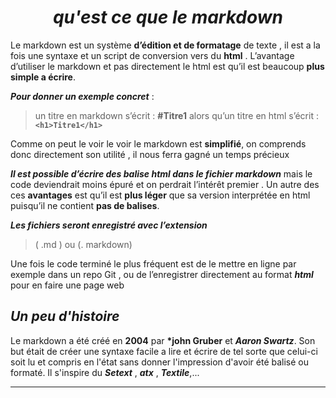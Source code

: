 # <center>  __*qu'est ce que le markdown*__</center>
Le markdown est un système __d’édition et de formatage__ de texte , il est a la fois une syntaxe et un script de conversion vers du  __html__ . L’avantage d’utiliser le markdown et pas directement le html est qu’il est beaucoup __plus simple a écrire__.

__*Pour donner un exemple concret*__ : 
> un titre en markdown s’écrit : __#Titre1__
alors qu’un titre en html s’écrit : __`<h1>Titre1</h1>`__


Comme on peut le voir le voir le markdown est __simplifié__, on comprends donc directement son utilité , il nous ferra gagné un temps précieux


__*Il est possible d’écrire des balise html dans le fichier markdown*__ mais le code deviendrait moins épuré et on perdrait l’intérêt premier .
Un autre des ces __avantages__ est qu’il est __plus léger__ que sa version interprétée en html puisqu’il ne contient __pas de balises__.

__*Les fichiers seront enregistré avec l’extension*__
> ( .md ) ou (. markdown)


Une fois le code terminé le plus fréquent est de le mettre en ligne par exemple dans un repo Git , ou de l’enregistrer directement au format __*html*__ pour en faire une page web

## __*Un peu d'histoire*__
Le markdown a été créé en __2004__ par __*john Gruber__ et __*Aaron Swartz*__.
Son but était de créer une syntaxe facile a lire et écrire de tel sorte que celui-ci soit lu et compris en l'état sans donner l'impression d'avoir été balisé ou formaté.
Il s'inspire du __*Setext*__ , __*atx*__ , __*Textile*__,...

-----------------
